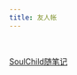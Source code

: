 ```yaml
---
title: 友人帐
---
```


<br/>

[SoulChild随笔记](https://www.soulchild.cn/ "SoulChild随笔记")

<br/><br/><br/><br/><br/><br/><br/><br/>
